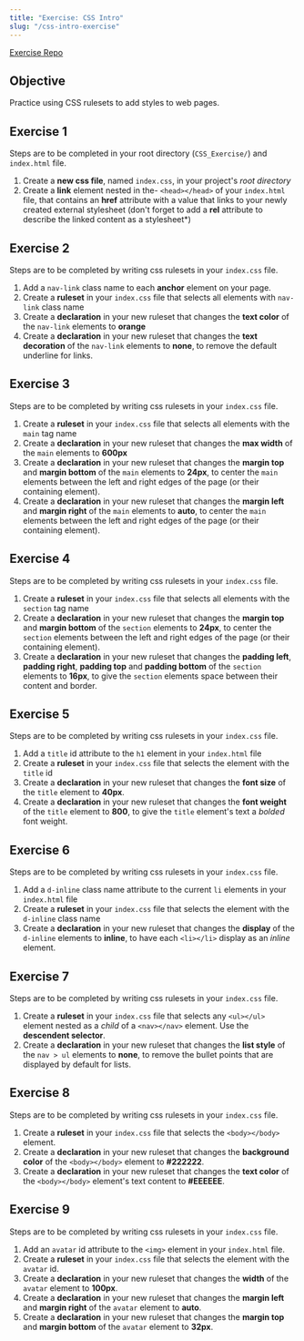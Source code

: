 ```yaml
---
title: "Exercise: CSS Intro"
slug: "/css-intro-exercise"
---
```


[Exercise Repo](https://github.com/Bryantellius/CSS_Exercise)

## Objective

Practice using CSS rulesets to add styles to web pages.

## Exercise 1

Steps are to be completed in your root directory (`CSS_Exercise/`) and `index.html` file.

1. Create a **new css file**, named `index.css`, in your project's _root directory_
2. Create a **link** element nested in the- `<head></head>` of your `index.html` file, that contains an **href** attribute with a value that links to your newly created external stylesheet (don't forget to add a **rel** attribute to describe the linked content as a stylesheet\*)

## Exercise 2

Steps are to be completed by writing css rulesets in your `index.css` file.

1. Add a `nav-link` class name to each **anchor** element on your page.
2. Create a **ruleset** in your `index.css` file that selects all elements with `nav-link` class name
3. Create a **declaration** in your new ruleset that changes the **text color** of the `nav-link` elements to **orange**
4. Create a **declaration** in your new ruleset that changes the **text decoration** of the `nav-link` elements to **none**, to remove the default underline for links.

## Exercise 3

Steps are to be completed by writing css rulesets in your `index.css` file.

1. Create a **ruleset** in your `index.css` file that selects all elements with the `main` tag name
2. Create a **declaration** in your new ruleset that changes the **max width** of the `main` elements to **600px**
3. Create a **declaration** in your new ruleset that changes the **margin top** and **margin bottom** of the `main` elements to **24px**, to center the `main` elements between the left and right edges of the page (or their containing element).
4. Create a **declaration** in your new ruleset that changes the **margin left** and **margin right** of the `main` elements to **auto**, to center the `main` elements between the left and right edges of the page (or their containing element).

## Exercise 4

Steps are to be completed by writing css rulesets in your `index.css` file.

1. Create a **ruleset** in your `index.css` file that selects all elements with the `section` tag name
2. Create a **declaration** in your new ruleset that changes the **margin top** and **margin bottom** of the `section` elements to **24px**, to center the `section` elements between the left and right edges of the page (or their containing element).
3. Create a **declaration** in your new ruleset that changes the **padding left**, **padding right**, **padding top** and **padding bottom** of the `section` elements to **16px**, to give the `section` elements space between their content and border.

## Exercise 5

Steps are to be completed by writing css rulesets in your `index.css` file.

1. Add a `title` id attribute to the `h1` element in your `index.html` file
2. Create a **ruleset** in your `index.css` file that selects the element with the `title` id
3. Create a **declaration** in your new ruleset that changes the **font size** of the `title` element to **40px**.
4. Create a **declaration** in your new ruleset that changes the **font weight** of the `title` element to **800**, to give the `title` element's text a _bolded_ font weight.

## Exercise 6

Steps are to be completed by writing css rulesets in your `index.css` file.

1. Add a `d-inline` class name attribute to the current `li` elements in your `index.html` file
2. Create a **ruleset** in your `index.css` file that selects the element with the `d-inline` class name
3. Create a **declaration** in your new ruleset that changes the **display** of the `d-inline` elements to **inline**, to have each `<li></li>` display as an _inline_ element.

## Exercise 7

Steps are to be completed by writing css rulesets in your `index.css` file.

1. Create a **ruleset** in your `index.css` file that selects any `<ul></ul>` element nested as a _child_ of a `<nav></nav>` element. Use the **descendent selector**.
2. Create a **declaration** in your new ruleset that changes the **list style** of the `nav > ul` elements to **none**, to remove the bullet points that are displayed by default for lists.

## Exercise 8

Steps are to be completed by writing css rulesets in your `index.css` file.

1. Create a **ruleset** in your `index.css` file that selects the `<body></body>` element.
2. Create a **declaration** in your new ruleset that changes the **background color** of the `<body></body>` element to **#222222**.
3. Create a **declaration** in your new ruleset that changes the **text color** of the `<body></body>` element's text content to **#EEEEEE**.

## Exercise 9

Steps are to be completed by writing css rulesets in your `index.css` file.

1. Add an `avatar` id attribute to the `<img>` element in your `index.html` file.
2. Create a **ruleset** in your `index.css` file that selects the element with the `avatar` id.
3. Create a **declaration** in your new ruleset that changes the **width** of the `avatar` element to **100px**.
4. Create a **declaration** in your new ruleset that changes the **margin left** and **margin right** of the `avatar` element to **auto**.
5. Create a **declaration** in your new ruleset that changes the **margin top** and **margin bottom** of the `avatar` element to **32px**.
